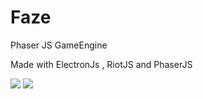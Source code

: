 # Faze
Phaser JS GameEngine

Made with ElectronJs , RiotJS and PhaserJS

<img src="https://pbs.twimg.com/media/DRvLci9X0AAPSpV?format=png&name=small">
<img src="https://pbs.twimg.com/media/DdULh8pWsAIZD6s?format=jpg&name=small">
